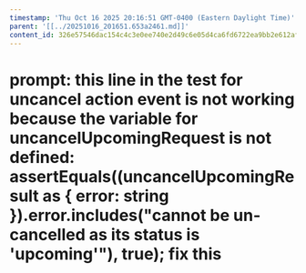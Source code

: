 ```yaml
---
timestamp: 'Thu Oct 16 2025 20:16:51 GMT-0400 (Eastern Daylight Time)'
parent: '[[../20251016_201651.653a2461.md]]'
content_id: 326e57546dac154c4c3e0ee740e2d49c6e05d4ca6fd6722ea9bb2e612af2fead
---
```


# prompt: this line in the test for uncancel action event is not working because the variable for uncancelUpcomingRequest is not defined: assertEquals((uncancelUpcomingResult as { error: string }).error.includes("cannot be un-cancelled as its status is 'upcoming'"), true); fix this
